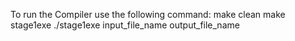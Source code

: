 To run the Compiler use the following command:
make clean
make stage1exe
./stage1exe input_file_name output_file_name
